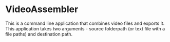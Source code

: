 # VideoAssembler
This is a command line application that combines video files and exports it.
This application takes two arguments - source folderpath (or text file with a file paths) and destination path.

